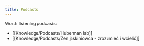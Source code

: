 ```yaml
---
title: Podcasts
---
```


Worth listening podcasts:
- [[Knowledge/Podcasts/Huberman lab]]
- [[Knowledge/Podcasts/Zen jaskiniowca - zrozumieć i wcielić]]